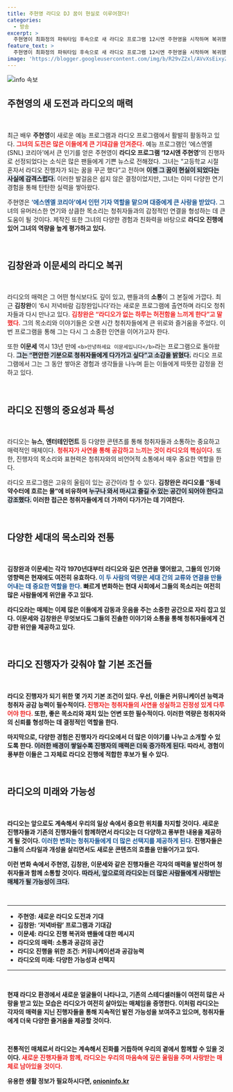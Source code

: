 ```yaml
---
title: 주현영 라디오 DJ 꿈이 현실로 이루어졌다!
categories:
  - 방송
excerpt: >
  주현영이 최화정의 파워타임 후속으로 새 라디오 프로그램 12시엔 주현영을 시작하며 복귀했다. 23년 경력의 김창완과 이문세도 라디오로 돌아왔다. 이들의 유쾌한 진행을 통해 추억과 공감의 감동이 흘러넘치는 순간을 만나보세요!
feature_text: >
  주현영이 최화정의 파워타임 후속으로 새 라디오 프로그램 12시엔 주현영을 시작하며 복귀했다. 23년 경력의 김창완과 이문세도 라디오로 돌아왔다. 이들의 유쾌한 진행을 통해 추억과 공감의 감동이 흘러넘치는 순간을 만나보세요!
image: 'https://blogger.googleusercontent.com/img/b/R29vZ2xl/AVvXsEixyZcFfHzMRdzZMjFBmAUKJYCLCGyLL1o632UiGVXcaFdKo_bkvkuCioo0uUKlGfBVcT3P84aROyZIXSBEx3Aw5nCQ3pTgDom1WDC4m8eifvWiAmWEEVb4x6G_l8C0QH225ldMjyaFvpxGEBGNO37VmDTDMHGhJPq73UglMfDca1-0aw/s1600/blogspot.png'
---
```


<p><img src="https://blogger.googleusercontent.com/img/b/R29vZ2xl/AVvXsEixyZcFfHzMRdzZMjFBmAUKJYCLCGyLL1o632UiGVXcaFdKo_bkvkuCioo0uUKlGfBVcT3P84aROyZIXSBEx3Aw5nCQ3pTgDom1WDC4m8eifvWiAmWEEVb4x6G_l8C0QH225ldMjyaFvpxGEBGNO37VmDTDMHGhJPq73UglMfDca1-0aw/s1600/blogspot.png" alt="info 속보" /></p>

<h2 data-ke-size="size26">주현영의 새 도전과 라디오의 매력</h2>

<p data-ke-size="size16">&nbsp;</p>

<p>최근 배우 <b>주현영</b>이 새로운 예능 프로그램과 라디오 프로그램에서 활발히 활동하고 있다. <b><span style="color: #ee2323;">그녀의 도전은 많은 이들에게 큰 기대감을 안겨준다.</span></b> 예능 프로그램인 ‘에스엔엘(SNL) 코리아’에서 큰 인기를 얻은 주현영이 <b>라디오 프로그램 ‘12시엔 주현영’</b>의 진행자로 선정되었다는 소식은 많은 팬들에게 기쁜 뉴스로 전해졌다. 그녀는 “고등학교 시절 혼자서 라디오 진행자가 되는 꿈을 꾸곤 했다”고 전하며 <b><span style="background-color: #21538527;">이젠 그 꿈이 현실이 되었다는 사실에 감격스럽다.</span></b> 이러한 발걸음은 쉽지 않은 결정이었지만, 그녀는 이미 다양한 연기 경험을 통해 탄탄한 실력을 쌓아왔다. </p>

<p>주현영은 <b><span style="color: #1a5490;">‘에스엔엘 코리아’에서 인턴 기자 역할을 맡으며 대중에게 큰 사랑을 받았다.</span></b> 그녀의 유머러스한 연기와 상큼한 목소리는 청취자들과의 감정적인 연결을 형성하는 데 큰 도움이 될 것이다. 제작진 또한 그녀의 다양한 경험과 친화력을 바탕으로 <b>라디오 진행에 있어 그녀의 역량을 높게 평가하고 있다.</b> </p>

<p data-ke-size="size16">&nbsp;</p>

<h2 data-ke-size="size26">김창완과 이문세의 라디오 복귀</h2>

<p data-ke-size="size16">&nbsp;</p>

<p>라디오의 매력은 그 어떤 형식보다도 깊이 있고, 팬들과의 <b>소통</b>이 그 본질에 가깝다. 최근 <b>김창완</b>이 ‘6시 저녁바람 김창완입니다’라는 새로운 프로그램에 출연하며 라디오 청취자들과 다시 만나고 있다. <b><span style="color: #ee2323;">김창완은 “라디오가 없는 하루는 허전함을 느끼게 한다”고 말했다.</span></b> 그의 목소리와 이야기들은 오랜 시간 청취자들에게 큰 위로와 즐거움을 주었다. 이번 프로그램을 통해 그는 다시 그 소중한 인연을 이어가고자 한다.</p>

<p>또한 <b>이문세</b> 역시 13년 만에 <code>&lt;b&gt;안녕하세요 이문세입니다&lt;/b&gt;</code>라는 프로그램으로 돌아왔다. <b><span style="background-color: #21538527;">그는 “편안한 기분으로 청취자들에게 다가가고 싶다”고 소감을 밝혔다.</span></b> 라디오 프로그램에서 그는 그 동안 쌓아온 경험과 생각들을 나누며 듣는 이들에게 따뜻한 감정을 전하고 있다. </p>

<p data-ke-size="size16">&nbsp;</p>

<h2 data-ke-size="size26">라디오 진행의 중요성과 특성</h2>

<p data-ke-size="size16">&nbsp;</p>

<p>라디오는 <b>뉴스</b>, <b>엔터테인먼트</b> 등 다양한 콘텐츠를 통해 청취자들과 소통하는 중요하고 매력적인 매체이다. <b><span style="color: #ee2323;">청취자가 사연을 통해 공감하고 느끼는 것이 라디오의 핵심이다.</span></b> 또한, 진행자의 목소리와 표현력은 청취자와의 비언어적 소통에서 매우 중요한 역할을 한다. </p>

<p>라디오 프로그램은 고유의 울림이 있는 공간이라 할 수 있다. <b>김창완은 라디오를 “동네 약수터에 흐르는 물”에 비유하며 <b><span style="background-color: #21538527;">누구나 와서 마시고 즐길 수 있는 공간이 되어야 한다고 강조했다.</span></b> 이러한 접근은 청취자들에게 더 가까이 다가가는 데 기여한다. </p>

<p data-ke-size="size16">&nbsp;</p>

<h2 data-ke-size="size26">다양한 세대의 목소리와 전통</h2>

<p data-ke-size="size16">&nbsp;</p>

<p>김창완과 이문세는 각각 1970년대부터 라디오와 깊은 연관을 맺어왔고, 그들의 인기와 영향력은 현재에도 여전히 유효하다. <b><span style="color: #1a5490;">이 두 사람의 역량은 세대 간의 교류와 연결을 만들어내는 데 중요한 역할을 한다.</span></b> 빠르게 변화하는 현대 사회에서 그들의 목소리는 여전히 많은 사람들에게 위안을 주고 있다.</p>

<p>라디오라는 매체는 이제 많은 이들에게 <b>감동과 웃음을 주는 소중한 공간</b>으로 자리 잡고 있다. 이문세와 김창완은 무엇보다도 그들의 진솔한 이야기와 소통을 통해 청취자들에게 건강한 위안을 제공하고 있다. </p>

<p data-ke-size="size16">&nbsp;</p>

<h2 data-ke-size="size26">라디오 진행자가 갖춰야 할 기본 조건들</h2>

<p data-ke-size="size16">&nbsp;</p>

<p>라디오 진행자가 되기 위한 몇 가지 기본 조건이 있다. 우선, 이들은 <b>커뮤니케이션 능력</b>과 <b>청취자 공감 능력</b>이 필수적이다. <b><span style="color: #ee2323;">진행자는 청취자들의 사연을 성실하고 진정성 있게 다루어야 한다.</span></b> 또한, <b>좋은 목소리</b>와 <b>재치 있는 언변</b> 또한 필수적이다. 이러한 역량은 청취자와의 신뢰를 형성하는 데 결정적인 역할을 한다.</p>

<p>마지막으로, 다양한 경험은 진행자가 라디오에서 더 많은 이야기를 나누고 소개할 수 있도록 한다. <b><span style="background-color: #21538527;">이러한 배경이 쌓일수록 진행자의 매력은 더욱 증가하게 된다.</span></b> 따라서, 경험이 풍부한 이들은 그 자체로 라디오 진행에 적합한 후보가 될 수 있다. </p>

<p data-ke-size="size16">&nbsp;</p>

<h2 data-ke-size="size26">라디오의 미래와 가능성</h2>

<p data-ke-size="size16">&nbsp;</p>

<p>라디오는 앞으로도 계속해서 우리의 일상 속에서 중요한 위치를 차지할 것이다. <b>새로운 진행자들과 기존의 진행자들이 함께하면서</b> 라디오는 더 다양하고 풍부한 내용을 제공하게 될 것이다. <b><span style="color: #1a5490;">이러한 변화는 청취자들에게 더 많은 선택지를 제공하게 된다.</span></b> 진행자들은 그들의 스타일과 개성을 살리면서도 새로운 콘텐츠의 흐름을 만들어가고 있다.</p>

<p>이런 변화 속에서 <b>주현영</b>, <b>김창완</b>, <b>이문세</b>와 같은 진행자들은 각자의 매력을 발산하며 청취자들과 함께 소통할 것이다. <b><span style="background-color: #21538527;">따라서, 앞으로의 라디오는 더 많은 사람들에게 사랑받는 매체가 될 가능성이 크다.</span></b> </p>

<p data-ke-size="size16">&nbsp;</p>

<hr>

<ul>
    <li>주현영: 새로운 라디오 도전과 기대</li>
    <li>김창완: ‘저녁바람’ 프로그램과 기대감</li>
    <li>이문세: 라디오 진행 복귀와 팬들에 대한 메시지</li>
    <li>라디오의 매력: 소통과 공감의 공간</li>
    <li>라디오 진행을 위한 조건: 커뮤니케이션과 공감능력</li>
    <li>라디오의 미래: 다양한 가능성과 선택지</li>
</ul>

<hr>

<p data-ke-size="size16">&nbsp;</p> 

<p>현재 라디오 환경에서 새로운 얼굴들이 나타나고, 기존의 스테디셀러들이 여전히 많은 사랑을 받고 있는 모습은 <b>라디오가 여전히 살아있는 매체임을 증명한다.</b> 이처럼 라디오는 각자의 매력을 지닌 진행자들을 통해 지속적인 발전 가능성을 보여주고 있으며, 청취자들에게 더욱 다양한 즐거움을 제공할 것이다. </p>

<p data-ke-size="size16">&nbsp;</p> 

<p>전통적인 매체로서 라디오는 계속해서 진화를 거듭하며 우리의 곁에서 함께할 수 있을 것이다. <b><span style="color: #ee2323;">새로운 진행자들과 함께, 라디오는 우리의 마음속에 깊은 울림을 주며 사랑받는 매체로 남아있을 것이다.</span></b></p>
유용한 생활 정보가 필요하시다면, <a href="https://onioninfo.kr" rel="dofollow">onioninfo.kr</a>



